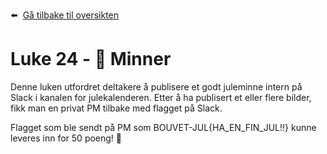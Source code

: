 :arrow_left: &nbsp;[Gå tilbake til oversikten](../README.md)

# Luke 24 - 📸 Minner
 
Denne luken utfordret deltakere å publisere et godt juleminne intern på Slack i kanalen for julekalenderen. Etter å ha publisert et eller flere bilder, fikk man en privat PM tilbake med flagget på Slack.

Flagget som ble sendt på PM som BOUVET-JUL{HA_EN_FIN_JUL!!} kunne leveres inn for 50 poeng! 🎉
